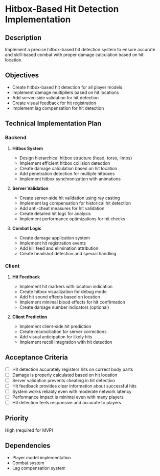 # Hitbox-Based Hit Detection Implementation

## Description

Implement a precise hitbox-based hit detection system to ensure accurate and skill-based combat with proper damage calculation based on hit location.

## Objectives

- Create hitbox-based hit detection for all player models
- Implement damage multipliers based on hit locations
- Add server-side validation for hit detection
- Create visual feedback for hit registration
- Implement lag compensation for hit detection

## Technical Implementation Plan

### Backend

1. **Hitbox System**

   - Design hierarchical hitbox structure (head, torso, limbs)
   - Implement efficient hitbox collision detection
   - Create damage calculation based on hit location
   - Add penetration detection for multiple hitboxes
   - Implement hitbox synchronization with animations

2. **Server Validation**

   - Create server-side hit validation using ray casting
   - Implement lag compensation for historical hit detection
   - Add anti-cheat measures for hit validation
   - Create detailed hit logs for analysis
   - Implement performance optimizations for hit checks

3. **Combat Logic**
   - Create damage application system
   - Implement hit registration events
   - Add kill feed and elimination attribution
   - Create headshot detection and special handling

### Client

1. **Hit Feedback**

   - Implement hit markers with location indication
   - Create hitbox visualization for debug mode
   - Add hit sound effects based on location
   - Implement minimal blood effects for hit confirmation
   - Create damage number indicators (optional)

2. **Client Prediction**
   - Implement client-side hit prediction
   - Create reconciliation for server corrections
   - Add visual anticipation for likely hits
   - Implement recoil integration with hit detection

## Acceptance Criteria

- [ ] Hit detection accurately registers hits on correct body parts
- [ ] Damage is properly calculated based on hit location
- [ ] Server validation prevents cheating in hit detection
- [ ] Hit feedback provides clear information about successful hits
- [ ] System works reliably even with moderate network latency
- [ ] Performance impact is minimal even with many players
- [ ] Hit detection feels responsive and accurate to players

## Priority

High (required for MVP)

## Dependencies

- Player model implementation
- Combat system
- Lag compensation system
